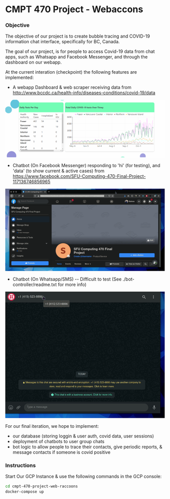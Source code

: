 # CMPT 470 Project - Webaccons

### Objective

The objective of our project is to create bubble tracing and COVID-19 information chat interface, specifically for BC, Canada. 

The goal of our project, is for people to access Covid-19 data from chat apps, such as Whatsapp and Facebook Messenger, and through the dashboard on our webapp.

At the current interation (checkpoint) the following features are implemented:

- A webapp Dashboard & web scraper receiving data from http://www.bccdc.ca/health-info/diseases-conditions/covid-19/data

![](dash.gif)

- Chatbot (On Facebook Messenger) responding to 'hi' (for testing), and 'data' (to show current & active cases) from https://www.facebook.com/SFU-Computing-470-Final-Project-117136746856965

![](bot.gif)

- Chatbot (On Whatsapp/SMS) -- Difficult to test (See ./bot-controller/readme.txt for more info)

![](sms.gif)

For our final iteration, we hope to implement:

- our database (storing loggin & user auth, covid data, user sessions)
- deployment of chatbots to user group chats
- bot logic to allow people to trace their contacts, give periodic reports, & message contacts if someone is covid positive

### Instructions

Start Our GCP Instance & use the following commands in the GCP console:

```bash
cd cmpt-470-project-web-raccoons
docker-compose up
```
